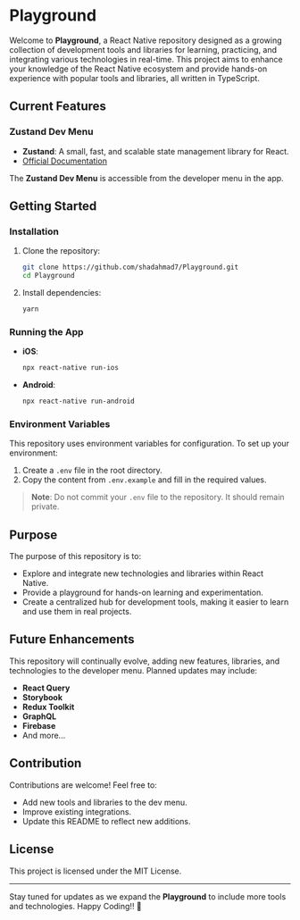 # Playground

Welcome to **Playground**, a React Native repository designed as a growing collection of development tools and libraries for learning, practicing, and integrating various technologies in real-time. This project aims to enhance your knowledge of the React Native ecosystem and provide hands-on experience with popular tools and libraries, all written in TypeScript.

## Current Features

### Zustand Dev Menu
- **Zustand**: A small, fast, and scalable state management library for React.
- [Official Documentation](https://zustand-demo.pmnd.rs/)

The **Zustand Dev Menu** is accessible from the developer menu in the app.

## Getting Started

### Installation
1. Clone the repository:
   ```bash
   git clone https://github.com/shadahmad7/Playground.git
   cd Playground
   ```

2. Install dependencies:
   ```bash
   yarn
   ```

### Running the App

- **iOS**:
  ```bash
  npx react-native run-ios
  ```

- **Android**:
  ```bash
  npx react-native run-android
  ```

### Environment Variables
This repository uses environment variables for configuration. To set up your environment:
1. Create a `.env` file in the root directory.
2. Copy the content from `.env.example` and fill in the required values.

> **Note**: Do not commit your `.env` file to the repository. It should remain private.

## Purpose
The purpose of this repository is to:
- Explore and integrate new technologies and libraries within React Native.
- Provide a playground for hands-on learning and experimentation.
- Create a centralized hub for development tools, making it easier to learn and use them in real projects.

## Future Enhancements
This repository will continually evolve, adding new features, libraries, and technologies to the developer menu. Planned updates may include:
- **React Query**
- **Storybook**
- **Redux Toolkit**
- **GraphQL**
- **Firebase**
- And more...

## Contribution
Contributions are welcome! Feel free to:
- Add new tools and libraries to the dev menu.
- Improve existing integrations.
- Update this README to reflect new additions.

## License
This project is licensed under the MIT License.

---
Stay tuned for updates as we expand the **Playground** to include more tools and technologies. Happy Coding!! 🚀

